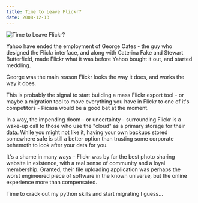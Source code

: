 ```yaml
---
title: Time to Leave Flickr?
date: 2008-12-13
---
```


![Time to Leave Flickr?](https://source.unsplash.com/s9CC2SKySJM/1600x900)

Yahoo have ended the employment of George Oates - the guy who designed the Flickr interface, and along with Caterina Fake and Stewart Butterfield, made Flickr what it was before Yahoo bought it out, and started meddling.

George was the main reason Flickr looks the way it does, and works the way it does.

This is probably the signal to start building a mass Flickr export tool - or maybe a migration tool to move everything you have in Flickr to one of it's competitors - Picasa would be a good bet at the moment.

In a way, the impending doom - or uncertainty - surrounding Flickr is a wake-up call to those who use the "cloud" as a primary storage for their data. While you might not like it, having your own backups stored somewhere safe is still a better option than trusting some corporate behemoth to look after your data for you.

It's a shame in many ways - Flickr was by far the best photo sharing website in existence, with a real sense of community and a loyal membership. Granted, their file uploading application was perhaps the worst engineered piece of software in the known universe, but the online experience more than compensated.

Time to crack out my python skills and start migrating I guess...
